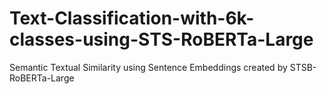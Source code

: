 # Text-Classification-with-6k-classes-using-STS-RoBERTa-Large
Semantic Textual Similarity using Sentence Embeddings created by STSB-RoBERTa-Large
